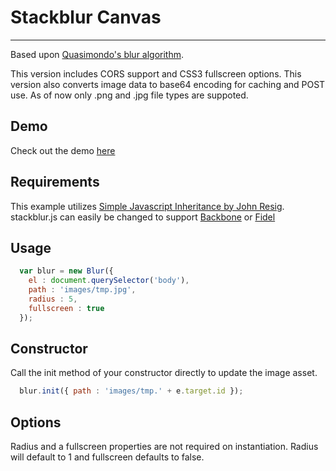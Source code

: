 # Stackblur Canvas
----
Based upon [Quasimondo's blur algorithm](http://www.quasimondo.com/StackBlurForCanvas/StackBlurDemo.html).

This version includes CORS support and CSS3 fullscreen options. This version also converts image data to base64 encoding for caching and POST use. As of now only .png and .jpg file types are suppoted.

## Demo

Check out the demo [here](http://www.n9nemedia.net/stackblur)

## Requirements

This example utilizes [Simple Javascript Inheritance by John Resig](http://ejohn.org/blog/simple-javascript-inheritance/).
stackblur.js can easily be changed to support [Backbone](http://backbonejs.org/) or [Fidel](https://github.com/jgallen23/fidel)

## Usage
``` js
  var blur = new Blur({
    el : document.querySelector('body'),
    path : 'images/tmp.jpg',
    radius : 5,
    fullscreen : true
  });
```

## Constructor

Call the init method of your constructor directly to update the image asset.

``` js
  blur.init({ path : 'images/tmp.' + e.target.id });
```

## Options

Radius and a fullscreen properties are not required on instantiation. Radius will default to 1 and fullscreen defaults to false.